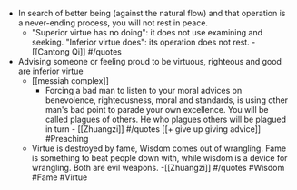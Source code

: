 - In search of better being (against the natural flow) and that operation is a never-ending process, you will not rest in peace. 
    - "Superior virtue has no doing":
it does not use examining and seeking.
"Inferior virtue does":
its operation does not rest. - [[Cantong Qi]] #/quotes
- Advising someone or feeling proud to be virtuous, righteous and good are inferior virtue 
    - [[messiah complex]]
        - Forcing a bad man to listen to your moral advices on benevolence, righteousness, moral and standards, is using other man's bad point to parade your own excellence. You will be called plagues of others. He who plagues others will be plagued in turn - [[Zhuangzi]] #/quotes [[+ give up giving advice]] #Preaching 
    - Virtue is destroyed by fame, Wisdom comes out of wrangling. Fame is something to beat people down with, while wisdom is a device for wrangling. Both are evil weapons. -[[Zhuangzi]] #/quotes #Wisdom #Fame #Virtue
